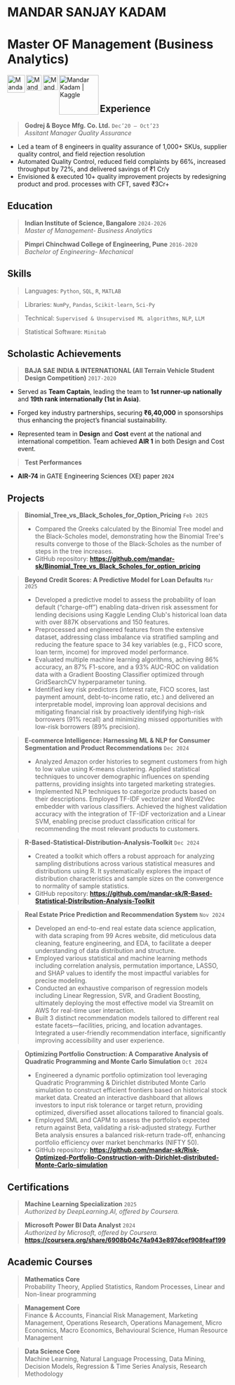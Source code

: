 # MANDAR SANJAY KADAM
# Master OF Management (Business Analytics)

[<img align="left" alt="Mandar Kadam | Gmail" width="40px" src="https://upload.wikimedia.org/wikipedia/commons/7/7e/Gmail_icon_%282020%29.svg" />][gmail]

[<img align="left" alt="Mandar Kadam | Outlook" width="35px" src="https://upload.wikimedia.org/wikipedia/commons/d/df/Microsoft_Office_Outlook_%282018%E2%80%93present%29.svg" />][outlook]

[<img align="left" alt="Mandar Kadam | Linkedin" width="34px" src="https://upload.wikimedia.org/wikipedia/commons/thumb/c/ca/LinkedIn_logo_initials.png/240px-LinkedIn_logo_initials.png" />][linkedin]

[<img align="left" alt="Mandar Kadam | Kaggle" width="90px" src="https://upload.wikimedia.org/wikipedia/commons/7/7c/Kaggle_logo.png" />][kaggle]

[gmail]: mailto:mandarskkadam@gmail.com
[outlook]: mailto:mandarkadam@iisc.ac.in
[linkedin]: https://www.linkedin.com/in/mandarsk/
[kaggle]: https://www.kaggle.com/mandark6199


<br/><br/>

## Experience

> **Godrej & Boyce Mfg. Co. Ltd.** `Dec’20 – Oct’23`  
> _Assitant Manager Quality Assurance_

- Led a team of 8 engineers in quality assurance of 1,000+ SKUs, supplier quality control, and field rejection resolution
- Automated Quality Control, reduced field complaints by 66%, increased throughput by 72%, and delivered savings of ₹1 Cr/y
- Envisioned & executed 10+ quality improvement projects by redesigning product and prod. processes with CFT, saved ₹3Cr+

## Education

> **Indian Institute of Science, Bangalore** `2024-2026`  
> _Master of Management- Business Analytics_

> **Pimpri Chinchwad College of Engineering, Pune** `2016-2020`  
> _Bachelor of Engineering- Mechanical_

## Skills

> Languages: `Python`, `SQL`, `R`, `MATLAB`

> Libraries: `NumPy`, `Pandas`, `Scikit-learn`, `Sci-Py`

> Technical: `Supervised & Unsupervised ML algorithms`, `NLP`, `LLM`

> Statistical Software: `Minitab`

## Scholastic Achievements

> **BAJA SAE INDIA & INTERNATIONAL (All Terrain Vehicle Student Design Competition)** `2017-2020`

- Served as **Team Captain**, leading the team to **1st runner-up nationally** and **19th rank internationally (1st in Asia)**. 

- Forged key industry partnerships, securing **₹6,40,000** in sponsorships thus enhancing the project’s financial sustainability.

- Represented team in **Design** and **Cost** event at the national and international competition. Team achieved **AIR 1** in both Design and Cost event.

> **Test Performances**

- **AIR-74** in GATE Engineering Sciences (XE) paper `2024`

## Projects

> **Binomial_Tree_vs_Black_Scholes_for_Option_Pricing** `Feb 2025`
> - Compared the Greeks calculated by the Binomial Tree model and the Black-Scholes model, demonstrating how the Binomial Tree's results converge to those of the Black-Scholes as the number of steps in the tree increases. 
> - GitHub repository: **https://github.com/mandar-sk/Binomial_Tree_vs_Black_Scholes_for_option_pricing**

> **Beyond Credit Scores: A Predictive Model for Loan Defaults** `Mar 2025`
> - Developed a predictive model to assess the probability of loan default (“charge-off”) enabling data-driven risk assessment for lending decisions using Kaggle Lending Club's historical loan data with over 887K observations and 150 features.
> - Preprocessed and engineered features from the extensive dataset, addressing class imbalance via stratified sampling and reducing the feature space to 34 key variables (e.g., FICO score, loan term, income) for improved model performance.
> - Evaluated multiple machine learning algorithms, achieving 86% accuracy, an 87% F1-score, and a 93% AUC-ROC on validation data with a Gradient Boosting Classifier optimized through GridSearchCV hyperparameter tuning.
> - Identified key risk predictors (interest rate, FICO scores, last payment amount, debt-to-income ratio, etc.) and delivered an interpretable model, improving loan approval decisions and mitigating financial risk by proactively identifying high-risk borrowers (91% recall) and minimizing missed opportunities with low-risk borrowers (89% precision).

> **E-commerce Intelligence: Harnessing ML & NLP for Consumer Segmentation and Product Recommendations** `Dec 2024`
> - Analyzed Amazon order histories to segment customers from high to low value using K-means clustering. Applied statistical techniques to uncover demographic influences on spending patterns, providing insights into targeted marketing strategies.
> - Implemented NLP techniques to categorize products based on their descriptions. Employed TF-IDF vectorizer and Word2Vec embedder with various classifiers. Achieved the highest validation accuracy with the integration of TF-IDF vectorization and a Linear SVM, enabling precise product classification critical for recommending the most relevant products to customers.

> **R-Based-Statistical-Distribution-Analysis-Toolkit** `Dec 2024`
> - Created a toolkit which offers a robust approach for analyzing sampling distributions across various statistical measures and distributions using R. It systematically explores the impact of distribution characteristics and sample sizes on the convergence to normality of sample statistics.
> - GitHub repository: **https://github.com/mandar-sk/R-Based-Statistical-Distribution-Analysis-Toolkit**

> **Real Estate Price Prediction and Recommendation System** `Nov 2024`
> - Developed an end-to-end real estate data science application, with data scraping from 99 Acres website, did meticulous data cleaning, feature engineering, and EDA, to facilitate a deeper understanding of data distribution and structure.
> - Employed various statistical and machine learning methods including correlation analysis, permutation importance, LASSO, and SHAP values to identify the most impactful variables for precise modeling.
> - Conducted an exhaustive comparison of regression models including Linear Regression, SVR, and Gradient Boosting, ultimately deploying the most effective model via Streamlit on AWS for real-time user interaction.
> - Built 3 distinct recommendation models tailored to different real estate facets—facilities, pricing, and location advantages. Integrated a user-friendly recommendation interface, significantly improving accessibility and user experience.
     
> **Optimizing Portfolio Construction: A Comparative Analysis of Quadratic Programming and Monte Carlo Simulation** `Oct 2024`
> - Engineered a dynamic portfolio optimization tool leveraging Quadratic Programming & Dirichlet distributed Monte Carlo simulation to construct efficient frontiers based on historical stock market data. Created an interactive dashboard that allows investors to input risk tolerance or target return, providing optimized, diversified asset allocations tailored to financial goals.
> - Employed SML and CAPM to assess the portfolio’s expected return against Beta, validating a risk-adjusted strategy. Further Beta analysis ensures a balanced risk-return trade-off, enhancing portfolio efficiency over market benchmarks (NIFTY 50).
> - GitHub repository: **https://github.com/mandar-sk/Risk-Optimized-Portfolio-Construction-with-Dirichlet-distributed-Monte-Carlo-simulation**

## Certifications

> **Machine Learning Specialization** `2025`  
_Authorized by DeepLearning.AI, offered by Coursera._  

> **Microsoft Power BI Data Analyst** `2024`  
_Authorized by Microsoft, offered by Coursera._  
**https://coursera.org/share/6908b04c74a943e897dcef908feaf199**

## Academic Courses

> **Mathematics Core**  
Probability Theory, Applied Statistics, Random Processes, Linear and Non-linear programming

> **Management Core**  
Finance & Accounts, Financial Risk Management, Marketing Management, Operations Research, Operations Management,
Micro Economics, Macro Economics, Behavioural Science, Human Resource Management 

> **Data Science Core**  
Machine Learning, Natural Language Processing, Data Mining, Decision Models, Regression & Time Series Analysis, Research Methodology
